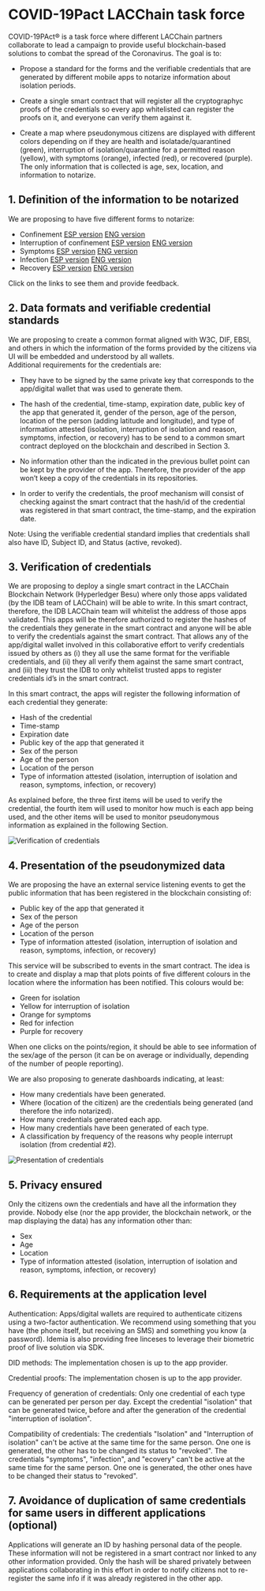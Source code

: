 # COVID-19Pact LACChain task force

COVID-19PAct® is a task force where different LACChain partners collaborate to lead a campaign to provide useful blockchain-based solutions to combat the spread of the Coronavirus. The goal is to:

* Propose a standard for the forms and the verifiable credentials that are generated by different mobile apps to notarize information about isolation periods.

* Create a single smart contract that will register all the cryptographyc proofs of the credentials so every app whitelisted can register the proofs on it, and everyone can verify them against it.

* Create a map where pseudonymous citizens are displayed with different colors depending on if they are health and isolatade/quarantined (green), interruption of isolation/quarantine for a permitted reason (yellow), with symptoms (orange), infected (red), or recovered (purple). The only information that is collected is age, sex, location, and information to notarize.

## 1. Definition of the information to be notarized 

We are proposing to have five different forms to notarize: 

* Confinement [ESP version](https://github.com/lacchain/COVID19-taskforce/blob/master/docs/FORM_CONFINAMIENTO.md) [ENG version](https://github.com/lacchain/COVID19-taskforce/blob/master/docs/CONFINEMENT_FORM.md) 
* Interruption of confinement [ESP version](https://github.com/lacchain/COVID19-taskforce/blob/master/docs/FORM_INTERRUPCION.md) [ENG version](https://github.com/lacchain/COVID19-taskforce/blob/master/docs/CONFINEMENT_INTERRUPTION_FORM.md) 
* Symptoms [ESP version](https://github.com/lacchain/COVID19-taskforce/blob/master/docs/FORM_SINTOMAS.md) [ENG version](https://github.com/lacchain/COVID19-taskforce/blob/master/docs/SYMPTOMS_FORM.md) 
* Infection [ESP version](https://github.com/lacchain/COVID19-taskforce/blob/master/docs/FORM_INFECCION.md) [ENG version](https://github.com/lacchain/COVID19-taskforce/blob/master/docs/INFECTION_FORM.md) 
* Recovery [ESP version](https://github.com/lacchain/COVID19-taskforce/blob/master/docs/FORM_CURA.md) [ENG version](https://github.com/lacchain/COVID19-taskforce/blob/master/docs/RECOVERY_FORM.md)

Click on the links to see them and provide feedback. 

## 2. Data formats and verifiable credential standards 

We are proposing to create a common format aligned with W3C, DIF, EBSI, and others in which the information of the forms provided by the citizens via UI will be embedded and understood by all wallets.  
Additional requirements for the credentials are: 

* They have to be signed by the same private key that corresponds to the app/digital wallet that was used to generate them. 

* The hash of the credential, time-stamp, expiration date, public key of the app that generated it, gender of the person, age of the person, location of the person (adding latitude and longitude), and type of information attested (isolation, interruption of isolation and reason, symptoms, infection, or recovery) has to be send to a common smart contract deployed on the blockchain and described in Section 3. 

* No information other than the indicated in the previous bullet point can be kept by the provider of the app. Therefore, the provider of the app won’t keep a copy of the credentials in its repositories. 

* In order to verify the credentials, the proof mechanism will consist of checking against the smart contract that the hash/id of the credential was registered in that smart contract, the time-stamp, and the expiration date. 

Note: Using the verifiable credential standard implies that credentials shall also have ID, Subject ID, and Status (active, revoked).

## 3. Verification of credentials

We are proposing to deploy a single smart contract in the LACChain Blockchain Network (Hyperledger Besu) where only those apps validated (by the IDB team of LACChain) will be able to write. In this smart contract, therefore, the IDB LACChain team will whitelist the address of those apps validated. This apps will be therefore authorized to register the hashes of the credentials they generate in the smart contract and anyone will be able to verify the credentials against the smart contract. That allows any of the app/digital wallet involved in this collaborative effort to verify credentials issued by others as (i) they all use the same format for the verifiable credentials, and (ii) they all verify them against the same smart contract, and (iii) they trust the IDB to only whitelist trusted apps to register credentials id’s in the smart contract.

In this smart contract, the apps will register the following information of each credential they generate: 

*	Hash of the credential 
*	Time-stamp 
*	Expiration date 
*	Public key of the app that generated it 
*	Sex of the person 
*	Age of the person 
*	Location of the person 
*	Type of information attested (isolation, interruption of isolation and reason, symptoms, infection, or recovery)  

As explained before, the three first items will be used to verify the credential, the fourth item will used to monitor how much is each app being used, and the other items will be used to monitor pseudonymous information as explained in the following Section. 

![Verification of credentials](/docs/verification_covid.png)

## 4. Presentation of the pseudonymized data
 
We are proposing the have an external service listening events to get the public information that has been registered in the blockchain consisting of: 

*	Public key of the app that generated it 
*	Sex of the person 
*	Age of the person 
*	Location of the person 
*	Type of information attested (isolation, interruption of isolation and reason, symptoms, infection, or recovery)  

This service will be subscribed to events in the smart contract. The idea is to create and display a map that plots points of five different colours in the location where the information has been notified. This colours would be: 

*	Green for isolation 
*	Yellow for interruption of isolation 
*	Orange for symptoms 
*	Red for infection 
* Purple for recovery

When one clicks on the points/region, it should be able to see information of the sex/age of the person (it can be on average or individually, depending of the number of people reporting).

We are also proposing to generate dashboards indicating, at least: 

*	How many credentials have been generated. 
*	Where (location of the citizen) are the credentials being generated (and therefore the info notarized). 
*	How many credentials generated each app. 
*	How many credentials have been generated of each type. 
*	A classification by frequency of the reasons why people interrupt isolation (from credential #2). 

![Presentation of credentials](/docs/presentation_covid.png)

## 5. Privacy ensured

Only the citizens own the credentials and have all the information they provide. Nobody else (nor the app provider, the blockchain network, or the map displaying the data) has any information other than: 

*	Sex
*	Age 
*	Location 
*	Type of information attested (isolation, interruption of isolation and reason, symptoms, infection, or recovery) 
 
## 6. Requirements at the application level

Authentication: Apps/digital wallets are required to authenticate citizens using a two-factor authentication. We recommend using something that you have (the phone itself, but receiving an SMS) and something you know (a password). Idemia is also providing free linceses to leverage their biometric proof of live solution via SDK.

DID methods: The implementation chosen is up to the app provider.

Credential proofs: The implementation chosen is up to the app provider.

Frequency of generation of credentials: Only one credential of each type can be generated per person per day. Except the credential "isolation" that can be generated twice, before and after the generation of the credential "interruption of isolation".

Compatibility of credentials: The credentials "Isolation" and "Interruption of isolation" can't be active at the same time for the same person. One one is generated, the other has to be changed its status to "revoked". The credentials "symptoms", "infection", and "ecovery" can't be active at the same time for the same person. One one is generated, the other ones have to be changed their status to "revoked".

## 7. Avoidance of duplication of same credentials for same users in different applications (optional)

Applications will generate an ID by hashing personal data of the people. These information will not be registered in a smart contract nor linked to any other information provided. Only the hash will be shared privately between applications collaborating in this effort in order to notify citizens not to re-register the same info if it was already registered in the other app.






